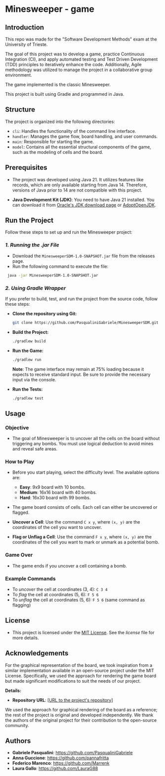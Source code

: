 # Minesweeper - game

## Introduction

This repo was made for the "Software Development Methods" exam at the University of Trieste.

The goal of this project was to develop a game, practice Continuous Integration (CI), and apply automated testing and Test Driven Development (TDD) principles to iteratively enhance the code. Additionally, Agile methodology was utilized to manage the project in a collaborative group environment.

The game implemented is the classic Minesweeper.

This project is built using Gradle and programmed in Java.

## Structure

The project is organized into the following directories:

- ` cli `: Handles the functionality of the command line interface.
- ` handler `: Manages the game flow, board handling, and user commands.
- ` main `: Responsible for starting the game.
- ` model `: Contains all the essential structural components of the game, such as the modeling of cells and the board.


## Prerequisites
- The project was developed using Java 21. It utilizes features like records, which are only available starting from Java 14. Therefore, versions of Java prior to 14 are not compatible with this project.

- **Java Development Kit (JDK)**: You need to have Java 21 installed. You can download it from [Oracle's JDK download page](https://www.oracle.com/java/technologies/javase-downloads.html) or [AdoptOpenJDK](https://adoptopenjdk.net/).

## Run the Project

Follow these steps to set up and run the Minesweeper project:

### **_1. Running the .jar File_**

- Download the `MinesweeperSDM-1.0-SNAPSHOT.jar` file from the releases page. 
- Run the following command to execute the file:

```sh
 java -jar MinesweeperSDM-1.0-SNAPSHOT.jar 
 ```

### **_2. Using Gradle Wrapper_**
If you prefer to build, test, and run the project from the source code, follow these steps:

- **Clone the repository using Git:** 
    ```sh
    git clone https://github.com/PasqualiniGabriele/MinesweeperSDM.git
    ```

- **Build the Project:**  
    ```sh
    ./gradlew build 
    ```

- **Run the Game:**  
    ```sh
    ./gradlew run 
    ```
    **Note**: The game interface may remain at 75% loading because it expects to receive standard input. Be sure to provide the necessary input via the console.

- **Run the Tests:** 
    ```sh
    ./gradlew test
    ```


## Usage

### Objective
- The goal of Minesweeper is to uncover all the cells on the board without triggering any bombs. You must use logical deduction to avoid mines and reveal safe areas.

### How to Play
- Before you start playing, select the difficulty level. The available options are:

    - **Easy**: 9x9 board with 10 bombs.
    - **Medium**: 16x16 board with 40 bombs.
    - **Hard**: 16x30 board with 99 bombs.  

- The game board consists of cells. Each cell can either be uncovered or flagged.
- **Uncover a Cell**: Use the command `C x y`, where `(x, y)` are the coordinates of the cell you want to uncover.
- **Flag or Unflag a Cell**: Use the command `F x y`, where `(x, y)` are the coordinates of the cell you want to mark or unmark as a potential bomb.

### Game Over
- The game ends if you uncover a cell containing a bomb.


### Example Commands
- To _uncover_ the cell at coordinates (3, 4): `C 3 4`
- To _flag_ the cell at coordinates (5, 6): `F 5 6`
- To _unflag_ the cell at coordinates (5, 6): `F 5 6` (same command as flagging)

## License
- This project is licensed under the [MIT License]([https://opensource.org/licenses/MIT](https://github.com/PasqualiniGabriele/MinesweeperSDM/tree/master?tab=MIT-1-ov-file)). See the _license_ file for more details.

## Acknowledgements
For the graphical representation of the board, we took inspiration from a similar implementation available in an open-source project under the MIT License. Specifically, we used the approach for rendering the game board but made significant modifications to suit the needs of our project.

**Details:**
- **Repository URL**:  [\[URL to the project's repository\]](https://github.com/Squirrelbear/Minesweeper)

We used the approach for graphical rendering of the board as a reference; the rest of the project is original and developed independently. We thank the authors of the original project for their contribution to the open-source community.

## Authors
- **Gabriele Pasqualini**: https://github.com/PasqualiniGabriele
- **Anna Guccione**: https://github.com/pannafritta
- **Federico Marenco**: https://github.com/Marrenk
- **Laura Gallo**: https://github.com/LauraG88

